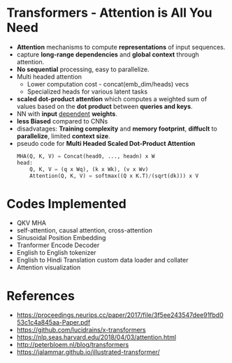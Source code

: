 # Transformers - Attention is All You Need
* **Attention** mechanisms to compute **representations** of input sequences.
* capture **long-range dependencies** and **global context** through attention.
* **No sequential** processing, easy to parallelize.
* Multi headed attention
    * Lower computation cost - concat(emb_dim/heads) vecs
    * Specialized heads for various latent tasks
* **scaled dot-product attention** which computes a weighted sum of values based on the **dot product** between **queries and keys**.
* NN with **input** [dependent](https://twitter.com/rasbt/status/1629884953965068288?s=20) **weights**.
* **less Biased** compared to CNNs
* disadvatages: **Training complexity** and **memory footprint**, **diffuclt** to **parallelize**, limited **context size**.
* pseudo code for **Multi Headed Scaled Dot-Product Attention**
    ```python
    MHA(Q, K, V) = Concat(head0, ..., headn) x W
    head:
        Q, K, V = (q x Wq), (k x Wk), (v x Wv)
        Attention(Q, K, V) = softmax((Q x K.T)/(sqrt(dk))) x V
    ```

# Codes Implemented
* QKV MHA
* self-attention, causal attention, cross-attention
* Sinusoidal Position Embedding
* Tranformer Encode Decoder
* English to English tokenizer
* English to Hindi Translation custom data loader and collater
* Attention visualization 

# References
* https://proceedings.neurips.cc/paper/2017/file/3f5ee243547dee91fbd053c1c4a845aa-Paper.pdf
* https://github.com/lucidrains/x-transformers
* https://nlp.seas.harvard.edu/2018/04/03/attention.html
* http://peterbloem.nl/blog/transformers
* https://jalammar.github.io/illustrated-transformer/